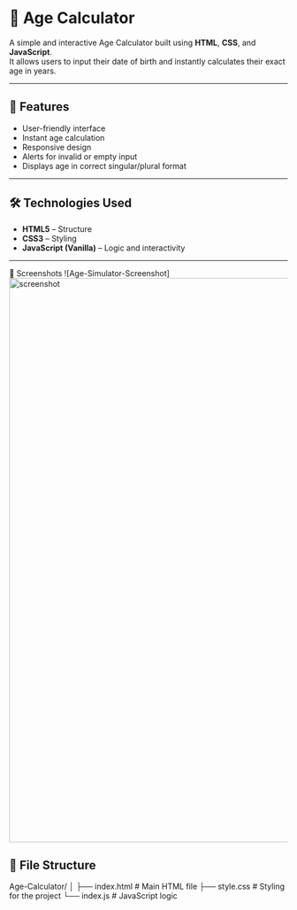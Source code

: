 # 🧮 Age Calculator

A simple and interactive Age Calculator built using **HTML**, **CSS**, and **JavaScript**.  
It allows users to input their date of birth and instantly calculates their exact age in years.

---

## 📌 Features
- User-friendly interface
- Instant age calculation
- Responsive design
- Alerts for invalid or empty input
- Displays age in correct singular/plural format

---

## 🛠️ Technologies Used
- **HTML5** – Structure
- **CSS3** – Styling
- **JavaScript (Vanilla)** – Logic and interactivity

---
📸 Screenshots
![Age-Simulator-Screenshot] <img width="1920" height="1020" alt="screenshot" src="https://github.com/user-attachments/assets/db45fcc4-7058-46a1-9ff0-bbd592c51dac" />


## 📂 File Structure
Age-Calculator/
│
├── index.html # Main HTML file
├── style.css # Styling for the project
└── index.js # JavaScript logic
